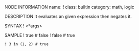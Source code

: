 NODE INFORMATION
    name: !
    class: builtin
    category: math, logic

DESCRIPTION
    It evaluates an given expression then negates it.

SYNTAX
    ! <*args>

SAMPLE
    ! true    # false
    ! false   # true

    ! 3 in (1, 2) # true

